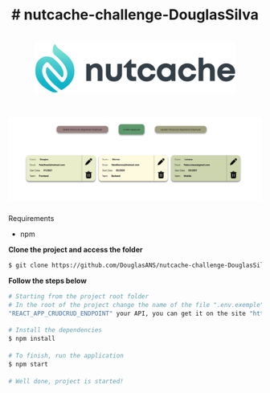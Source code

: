 <h1 align="center">
	# nutcache-challenge-DouglasSilva
</h1>

<h1 align="center">
	<img alt="Logo" src="src/assets/nutcache-logo.png" width="400px" />
</h1>

<h1 align="center">
	<img alt="project" src="src/assets/nutcacheProject.jpg" width="1000px" />
</h1>



Requirements
- npm

**Clone the project and access the folder**

```bash
$ git clone https://github.com/DouglasANS/nutcache-challenge-DouglasSilva.git && cd nutcache-challenge-DouglasSilva
```

**Follow the steps below**

```bash
# Starting from the project root folder
# In the root of the project change the name of the file ".env.exemple" to .env and in the environment variable put in 
"REACT_APP_CRUDCRUD_ENDPOINT" your API, you can get it on the site "https://crudcrud.com/"

# Install the dependencies
$ npm install

# To finish, run the application
$ npm start

# Well done, project is started!
```
